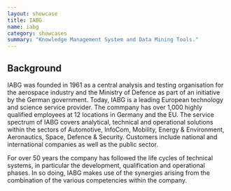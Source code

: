 ```yaml
---
layout: showcase
title: IABG
name: iabg
category: showcases
summary: "Knowledge Management System and Data Mining Tools."
---
```


## Background

IABG was founded in 1961 as a central analysis and testing organisation for the aerospace industry and the Ministry of Defence as part of an initiative by the German government. Today, IABG is a leading European technology and science service provider. The commpany has over 1,000 highly qualified employees at 12 locations in Germany and the EU. The service spectrum of IABG covers analytical, technical and operational solutions within the sectors of Automotive, InfoCom, Mobility, Energy & Environment, Aeronautics, Space, Defence & Security. Customers include national and international companies as well as the public sector.

For over 50 years the company has followed the life cycles of technical systems, in particular the development, qualification and operational phases. In so doing, IABG makes use of the synergies arising from the combination of the various competencies within the company.

